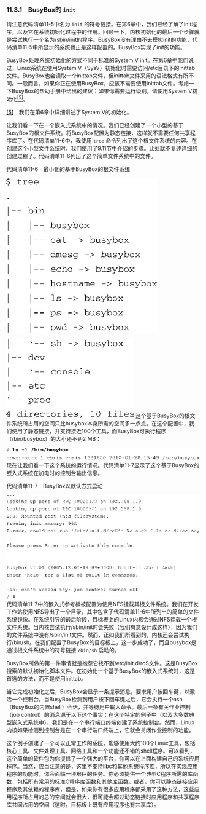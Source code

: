 ### 11.3.1　BusyBox的 `init` 

请注意代码清单11-5中名为 `init` 的符号链接。在第6章中，我们已经了解了init程序，以及它在系统初始化过程中的作用。回顾一下，内核初始化的最后一个步骤就是尝试执行一个名为/sbin/init的程序。BusyBox没有理由不去模拟init的功能，代码清单11-5中所显示的系统也正是这样配置的。BusyBox实现了init的功能。

BusyBox处理系统初始化的方式不同于标准的System V init。在第6章中我们说过，Linux系统在使用System V（SysV）初始化时需要访问/etc目录下的inittab文件。BusyBox也会读取一个inittab文件，但inittab文件采用的语法格式有所不同。一般而言，如果你正在使用BusyBox，应该不需要使用inittab文件。考虑一下BusyBox的帮助手册中给出的建议：如果你需要运行级别，请使用System V初始化<a class="my_markdown" href="['#anchor115']"><sup class="my_markdown">[5]</sup></a>。

<a class="my_markdown" href="['#ac115']">[5]</a>　我们在第6章中详细讲述了System V的初始化。

让我们看一下在一个嵌入式系统中的情况。我们已经创建了一个小型的基于BusyBox的根文件系统。将BusyBox配置为静态链接，这样就不需要任何共享程序库了。在代码清单11-6中，我使用 `tree` 命令列出了这个根文件系统的内容。在创建这个小型文件系统时，我们使用了9.11节中介绍的步骤。此处就不复述详细的创建过程了。代码清单11-6列出了这个简单文件系统中的文件。

代码清单11-6　最小化的基于BusyBox的根文件系统



![288.png](../images/288.png)


![289.png](../images/289.png)
这个基于BusyBox的根文件系统所占用的空间只比busybox本身所需的空间多一点点。在这个配置中，我们使用了静态链接，并支持接近100个工具，而BusyBox可执行程序（/bin/busybox）的大小还不到2 MB：



![290.png](../images/290.png)
现在让我们看一下这个系统的运行情况。代码清单11-7显示了这个基于BusyBox的嵌入式系统在加电时的控制台输出信息。

代码清单11-7　BusyBox以默认方式启动



![291.png](../images/291.png)
代码清单11-7中的嵌入式参考板被配置为使用NFS挂载其根文件系统。我们在开发工作站使用NFS导出了一个目录，其中包含了代码清单11-6中所列出的简单的文件系统镜像。在系统引导的最后阶段，目标板上的Linux内核会通过NFS挂载一个根文件系统。当内核尝试执行/sbin/init时会失败（我们有意设计成这样），因为我们的文件系统中没有/sbin/init文件。然而，正如我们所看到的，内核还会尝试执行/bin/sh。在我们配置了BusyBox的目标板上，这一步成功了，而且busybox是通过根文件系统中的符号链接 `/bin/sh` 启动的。

BusyBox所做的第一件事情就是抱怨它找不到/etc/init.d/rcS文件。这是BusyBox搜索的默认初始化脚本文件。在初始化一个基于BusyBox的嵌入式系统时，这是首选的方法，而不是使用inittab。

当它完成初始化之后，BusyBox会显示一条提示消息，要求用户按回车键，以激活一个控制台。当BusyBox检测到用户按下回车键之后，它会执行一个ash（BusyBox的内置shell）会话，并等待用户输入命令。最后一条有关作业控制（job control）的消息源于以下这个事实：在这个特定的例子中（以及大多数典型嵌入式系统中），我们是在一个串行端口终端创建了系统控制台。然而，Linux内核如果检测到控制台是在一个串行端口终端上，它就会关闭作业控制的功能。

这个例子创建了一个可以正常工作的系统，能够使用大约100个Linux工具，包括核心工具、文件处理工具、网络工具和一个功能还不错的shell程序。可以看到，这个简单的软件包为你提供了一个强大的平台，你可以在上面构建自己的系统应用程序。当然，应当注意的是，这里不支持libc和其他系统程序库，所以在实现应用程序的功能时，你会面临一项艰巨的任务。你必须提供一个典型C程序所需的库函数，包括所有常用的标准C程序库函数和其他库函数。或者，你可以静态链接应用程序及其依赖的程序库，但是，如果你有很多应用程序都采用了这种方法，这些应用程序所占用的总的空间就会很大，很可能会超过动态链接时应用程序和共享程序库共同占用的空间（这时，目标板上既有应用程序也有共享库）。

